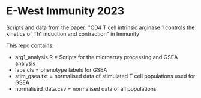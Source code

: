 # E-West Immunity 2023
Scripts and data from the paper: "CD4 T cell intrinsic arginase 1 controls the kinetics of Th1 induction and contraction" in Immunity

This repo contains:

- arg1_analysis.R = Scripts for the microarray processing and GSEA analysis
- labs.cls = phenotype labels for GSEA
- stim_gsea.txt = normalised data of stimulated T cell populations used for GSEA
- normalised_data.csv = normalised data of all populations
